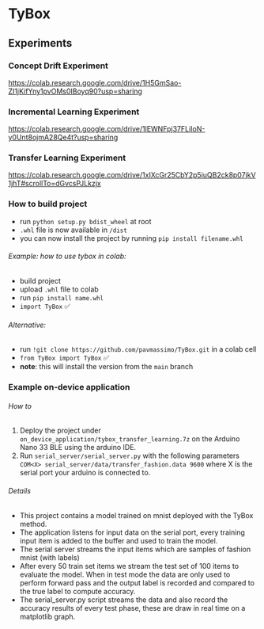 # TyBox

## Experiments

### Concept Drift Experiment
https://colab.research.google.com/drive/1H5GmSao-ZI1jKifYny1pvOMs0IBoyq90?usp=sharing

### Incremental Learning Experiment

https://colab.research.google.com/drive/1lEWNFpj37FLiIoN-y0Unt8ojmA28Qe4t?usp=sharing

### Transfer Learning Experiment

https://colab.research.google.com/drive/1xIXcGr25CbY2p5iuQB2ck8p07jkV1jhT#scrollTo=dGvcsPJLkzjx

### How to build project
- run `python setup.py bdist_wheel` at root
- `.whl` file is now available in `/dist`
- you can now install the project by running `pip install filename.whl` 

###### Example: how to use tybox in colab:
- build project
- upload `.whl` file to colab
- run `pip install name.whl`
- `import TyBox` ✅

###### Alternative:
- run `!git clone https://github.com/pavmassimo/TyBox.git` in a colab cell
- `from TyBox import TyBox` ✅
- __note__: this will install the version from the `main` branch


### Example on-device application
###### How to
1. Deploy the project under `on_device_application/tybox_transfer_learning.7z` on the Arduino Nano 33 BLE using the arduino IDE.
2. Run `serial_server/serial_server.py` with the following parameters
   `COM<X> serial_server/data/transfer_fashion.data 9600` where X is the serial port your arduino is connected to.
   
###### Details
- This project contains a model trained on mnist deployed with the TyBox method.
- The application listens for input data on the serial port, every training input item is added to the buffer and used to train the model.
- The serial server streams the input items which are samples of fashion mnist (with labels)
- After every 50 train set items we stream the test set of 100 items to evaluate the model. When in test mode the data are only used to perform forward pass and the output label is recorded and compared to the true label to compute accuracy.
- The serial_server.py script streams the data and also record the accuracy results of every test phase, these are draw in real time on a matplotlib graph.
